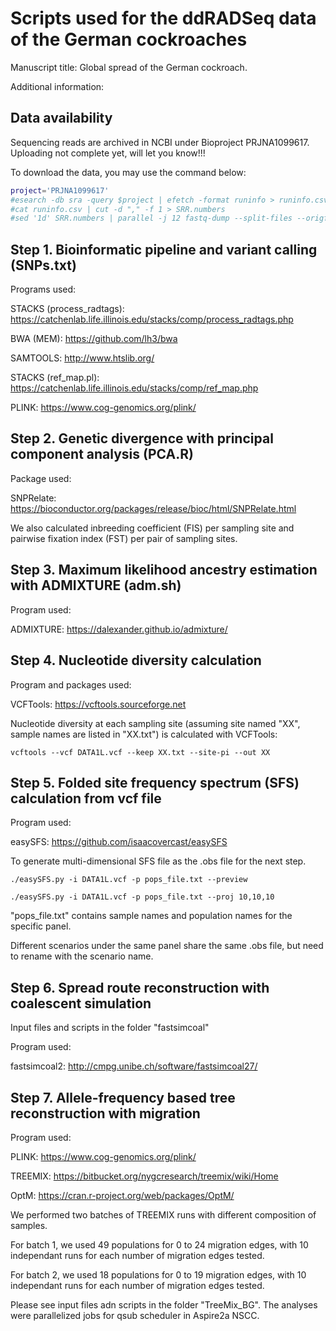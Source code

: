 # Scripts used for the ddRADSeq data of the German cockroaches

Manuscript title: Global spread of the German cockroach.

Additional information:


## Data availability

Sequencing reads are archived in NCBI under Bioproject PRJNA1099617. Uploading not complete yet, will let you know!!!

To download the data, you may use the command below:

```bash
project='PRJNA1099617'
#esearch -db sra -query $project | efetch -format runinfo > runinfo.csv
#cat runinfo.csv | cut -d "," -f 1 > SRR.numbers
#sed '1d' SRR.numbers | parallel -j 12 fastq-dump --split-files --origfmt --gzip {}
```


## Step 1. Bioinformatic pipeline and variant calling (SNPs.txt)

Programs used: 

STACKS (process_radtags): https://catchenlab.life.illinois.edu/stacks/comp/process_radtags.php 

BWA (MEM): https://github.com/lh3/bwa

SAMTOOLS: http://www.htslib.org/

STACKS (ref_map.pl): https://catchenlab.life.illinois.edu/stacks/comp/ref_map.php 

PLINK: https://www.cog-genomics.org/plink/


## Step 2. Genetic divergence with principal component analysis (PCA.R)

Package used: 

SNPRelate: https://bioconductor.org/packages/release/bioc/html/SNPRelate.html

We also calculated inbreeding coefficient (FIS) per sampling site and pairwise fixation index (FST) per pair of sampling sites. 


## Step 3. Maximum likelihood ancestry estimation with ADMIXTURE (adm.sh)

Program used: 

ADMIXTURE: https://dalexander.github.io/admixture/


## Step 4. Nucleotide diversity calculation

Program and packages used:

VCFTools: https://vcftools.sourceforge.net

Nucleotide diversity at each sampling site (assuming site named "XX", sample names are listed in "XX.txt") is calculated with VCFTools:

`vcftools --vcf DATA1L.vcf --keep XX.txt --site-pi --out XX`


## Step 5. Folded site frequency spectrum (SFS) calculation from vcf file

Program used: 

easySFS: https://github.com/isaacovercast/easySFS

To generate multi-dimensional SFS file as the .obs file for the next step. 

`./easySFS.py -i DATA1L.vcf -p pops_file.txt --preview`

`./easySFS.py -i DATA1L.vcf -p pops_file.txt --proj 10,10,10`

"pops_file.txt" contains sample names and population names for the specific panel.

Different scenarios under the same panel share the same .obs file, but need to rename with the scenario name. 


## Step 6. Spread route reconstruction with coalescent simulation

Input files and scripts in the folder "fastsimcoal"

Program used: 

fastsimcoal2: http://cmpg.unibe.ch/software/fastsimcoal27/


## Step 7. Allele-frequency based tree reconstruction with migration

Program used: 

PLINK: https://www.cog-genomics.org/plink/

TREEMIX: https://bitbucket.org/nygcresearch/treemix/wiki/Home

OptM: https://cran.r-project.org/web/packages/OptM/

We performed two batches of TREEMIX runs with different composition of samples.

For batch 1, we used 49 populations for 0 to 24 migration edges, with 10 independant runs for each number of migration edges tested.

For batch 2, we used 18 populations for 0 to 19 migration edges, with 10 independant runs for each number of migration edges tested.

Please see input files adn scripts in the folder "TreeMix_BG". The analyses were parallelized jobs for qsub scheduler in Aspire2a NSCC. 

